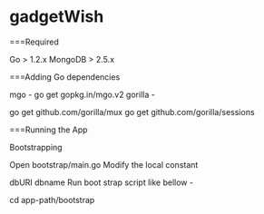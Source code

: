 gadgetWish
==========


===Required

Go > 1.2.x
MongoDB  > 2.5.x

===Adding Go dependencies

mgo -
go get gopkg.in/mgo.v2
gorilla -

go get github.com/gorilla/mux
go get github.com/gorilla/sessions


===Running the App

Bootstrapping

Open bootstrap/main.go
Modify the local constant

dbURI
dbname
Run boot strap script like bellow -

cd app-path/bootstrap

